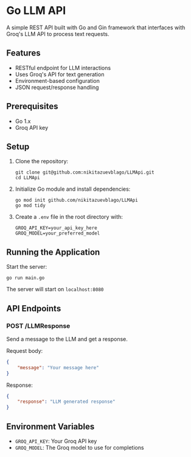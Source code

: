 # Go LLM API

A simple REST API built with Go and Gin framework that interfaces with Groq's LLM API to process text requests.

## Features

- RESTful endpoint for LLM interactions
- Uses Groq's API for text generation
- Environment-based configuration
- JSON request/response handling

## Prerequisites

- Go 1.x
- Groq API key

## Setup

1. Clone the repository:
   ```
   git clone git@github.com:nikitazuevblago/LLMApi.git
   cd LLMApi
   ```

2. Initialize Go module and install dependencies:
   ```
   go mod init github.com/nikitazuevblago/LLMApi
   go mod tidy
   ```

3. Create a `.env` file in the root directory with:
   ```
   GROQ_API_KEY=your_api_key_here
   GROQ_MODEL=your_preferred_model
   ```

## Running the Application

Start the server:
```
go run main.go
```

The server will start on `localhost:8080`

## API Endpoints

### POST /LLMResponse

Send a message to the LLM and get a response.

Request body:
```json
{
    "message": "Your message here"
}
```

Response:
```json
{
    "response": "LLM generated response"
}
```

## Environment Variables

- `GROQ_API_KEY`: Your Groq API key
- `GROQ_MODEL`: The Groq model to use for completions